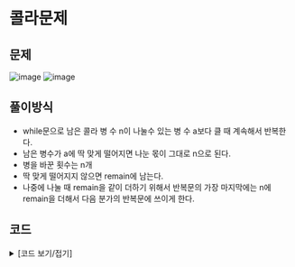 # 콜라문제

## 문제

![image](https://github.com/LeeBG/BaekjoonHub/assets/44068819/8bd3e394-09a3-4ede-8aef-52a27604069b)
![image](https://github.com/LeeBG/BaekjoonHub/assets/44068819/3d368c48-f8ef-4da4-8bd3-5356eecaa632)

## 풀이방식

- while문으로 남은 콜라 병 수 n이 나눌수 있는 병 수 a보다 클 때 계속해서 반복한다.
- 남은 병수가 a에 딱 맞게 떨어지면 나눈 몫이 그대로 n으로 된다.
- 병을 바꾼 횟수는 n개
- 딱 맞게 떨어지지 않으면 remain에 남는다.
- 나중에 나눌 때 remain을 같이 더하기 위해서 반복문의 가장 마지막에는 n에 remain을 더해서 다음 분가의 반복문에 쓰이게 한다.

## 코드

<details>
<summary>
[코드 보기/접기]
</summary>

```java
// 콜라문제
class Solution {
	public int solution(int a, int b, int n) {
		int answer = 0;
		int remain = 0;
		
		
		while(n >=  a) {
			if(n%a == 0) {
				n = (n/a)*b;
				answer += n;	
			}else {
				remain = n%a;
				n = (n/a)*b;
				answer += n;
				n += remain;
			}
			System.out.println(answer);
		}
		
		return answer;
	}
}
```

</details>
